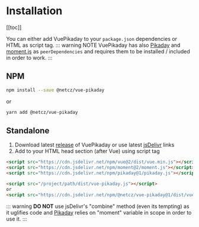 # Installation

[[toc]]

You can either add VuePikaday to your `package.json` dependencies or HTML as script tag.
::: warning NOTE
VuePikaday has also [Pikaday](https://github.com/dbushell/Pikaday) and [moment.js](http://momentjs.com) 
as `peerDependencies` and requires them to be installed / included in order to work.
:::

## NPM

```bash
npm install --save @netcz/vue-pikaday
```

or

```bash
yarn add @netcz/vue-pikaday
```

## Standalone

1. Download latest [release](https://github.com/netcz/vue-pikaday/releases) of VuePikaday or use latest [jsDelivr](https://www.jsdelivr.com/package/npm/@enrian/vue-pikaday) links
2. Add to your HTML head section (after Vue) using script tag

```html
<script src="https://cdn.jsdelivr.net/npm/vue@2/dist/vue.min.js"></script>
<script src="https://cdn.jsdelivr.net/npm/moment@2/moment.js"></script>
<script src="https://cdn.jsdelivr.net/npm/pikaday@1/pikaday.js"></script>

<script src="/project/path/dist/vue-pikaday.js"></script> 
or 
<script src="https://cdn.jsdelivr.net/npm/@netcz/vue-pikaday@1/dist/vue-pikaday.js"></script>
```

::: warning 
**DO NOT** use jsDelivr's "combine" method (even its tempting) as it uglifies code and [Pikaday](https://github.com/dbushell/Pikaday) relies on "moment" variable in scope in order to use it.
:::
